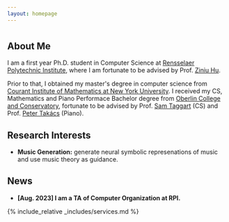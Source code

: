 ```yaml
---
layout: homepage
---
```

<h1 id="about-me"></h1>

## About Me

I am a first year Ph.D. student in Computer Science at [Rensselaer Polytechnic Institute](https://science.rpi.edu/computer-science), where I am fortunate to be advised by Prof. [Ziniu Hu](https://acbull.github.io).

Prior to that, I obtained my master's degree in computer science from [Courant Institute of Mathematics at New York University](https://cims.nyu.edu/dynamic/). I received my CS, Mathematics and Piano Performace Bachelor degree from [Oberlin College and Conservatory](https://www.oberlin.edu), fortunate to be advised by Prof. [Sam Taggart](http://samueltaggart.com) (CS) and Prof. [Peter Takács](https://www.oberlin.edu/peter-takacs) (Piano).

## Research Interests

- **Music Generation:** generate neural symbolic represenations of music and use music theory as guidance.

## News

- **[Aug. 2023] I am a TA of Computer Organization at RPI.**

{% include_relative _includes/services.md %}

<h2 id="contact"></h2>
